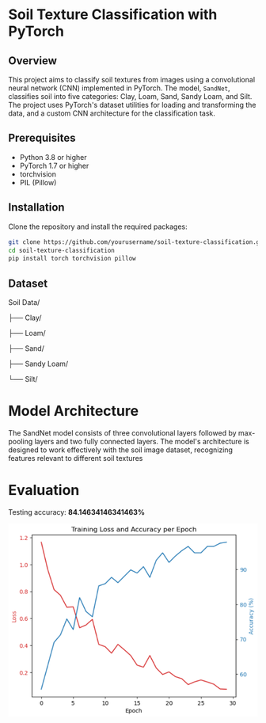 # Soil Texture Classification with PyTorch

## Overview
This project aims to classify soil textures from images using a convolutional neural network (CNN) implemented in PyTorch. The model, `SandNet`, classifies soil into five categories: Clay, Loam, Sand, Sandy Loam, and Silt. The project uses PyTorch's dataset utilities for loading and transforming the data, and a custom CNN architecture for the classification task.

## Prerequisites
- Python 3.8 or higher
- PyTorch 1.7 or higher
- torchvision
- PIL (Pillow)

## Installation
Clone the repository and install the required packages:
```bash
git clone https://github.com/yourusername/soil-texture-classification.git
cd soil-texture-classification
pip install torch torchvision pillow
```
## Dataset
Soil Data/

├── Clay/

├── Loam/

├── Sand/

├── Sandy Loam/

└── Silt/


# Model Architecture
The SandNet model consists of three convolutional layers followed by max-pooling layers and two fully connected layers. The model's architecture is designed to work effectively with the soil image dataset, recognizing features relevant to different soil textures

# Evaluation
Testing accuracy: **84.14634146341463%**

![Training Loss and Accuracy](Screenshot%202024-08-27%20201635.png)
